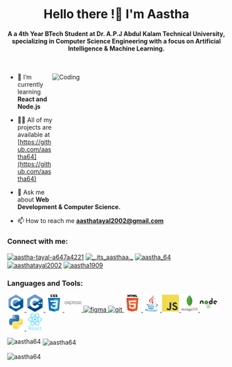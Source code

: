 <h1 align="center">Hello there !👋 I'm Aastha</h1>
<h4 align="center">A a 4th Year BTech Student at Dr. A.P.J Abdul Kalam Technical University, specializing in Computer Science Engineering with a focus on Artificial Intelligence & Machine Learning.</h4>
<p align="center"><img src="https://komarev.com/ghpvc/?username=Divyanshu-RS&style=flat-square&color=blue" alt=""></p>

<img src= "https://user-images.githubusercontent.com/59734313/157189039-c09b3e38-9f42-42c0-ab54-14f1574190a7.gif"  alt = "Coding"  width = "400"  height = "300" align = "right">

- 🌱 I’m currently learning **React and Node.js**

- 👨‍💻 All of my projects are available at [https://github.com/aastha64](https://github.com/aastha64)

- 💬 Ask me about **Web Development & Computer Science.**

- 📫 How to reach me **aasthatayal2002@gmail.com**
<h3 align="left">Connect with me:</h3>
<p align="left">
<a href="https://linkedin.com/in/aastha-tayal-a647a4221" target="blank"><img align="center" src="https://raw.githubusercontent.com/rahuldkjain/github-profile-readme-generator/master/src/images/icons/Social/linked-in-alt.svg" alt="aastha-tayal-a647a4221" height="30" width="40" /></a>
<a href="https://instagram.com/_.its_aasthaa._" target="blank"><img align="center" src="https://raw.githubusercontent.com/rahuldkjain/github-profile-readme-generator/master/src/images/icons/Social/instagram.svg" alt="_.its_aasthaa._" height="30" width="40" /></a>
<a href="https://www.codechef.com/users/aastha_64" target="blank"><img align="center" src="https://cdn.jsdelivr.net/npm/simple-icons@3.1.0/icons/codechef.svg" alt="aastha_64" height="30" width="40" /></a>
<a href="https://www.leetcode.com/aasthatayal2002" target="blank"><img align="center" src="https://raw.githubusercontent.com/rahuldkjain/github-profile-readme-generator/master/src/images/icons/Social/leet-code.svg" alt="aasthatayal2002" height="30" width="40" /></a>
<a href="https://auth.geeksforgeeks.org/user/aastha1909" target="blank"><img align="center" src="https://raw.githubusercontent.com/rahuldkjain/github-profile-readme-generator/master/src/images/icons/Social/geeks-for-geeks.svg" alt="aastha1909" height="30" width="40" /></a>
</p>

<h3 align="left">Languages and Tools:</h3>
<p align="left"> <a href="https://www.cprogramming.com/" target="_blank" rel="noreferrer"> <img src="https://raw.githubusercontent.com/devicons/devicon/master/icons/c/c-original.svg" alt="c" width="40" height="40"/> </a> <a href="https://www.w3schools.com/cpp/" target="_blank" rel="noreferrer"> <img src="https://raw.githubusercontent.com/devicons/devicon/master/icons/cplusplus/cplusplus-original.svg" alt="cplusplus" width="40" height="40"/> </a> <a href="https://www.w3schools.com/css/" target="_blank" rel="noreferrer"> <img src="https://raw.githubusercontent.com/devicons/devicon/master/icons/css3/css3-original-wordmark.svg" alt="css3" width="40" height="40"/> </a> <a href="https://expressjs.com" target="_blank" rel="noreferrer"> <img src="https://raw.githubusercontent.com/devicons/devicon/master/icons/express/express-original-wordmark.svg" alt="express" width="40" height="40"/> </a> <a href="https://www.figma.com/" target="_blank" rel="noreferrer"> <img src="https://www.vectorlogo.zone/logos/figma/figma-icon.svg" alt="figma" width="40" height="40"/> </a> <a href="https://git-scm.com/" target="_blank" rel="noreferrer"> <img src="https://www.vectorlogo.zone/logos/git-scm/git-scm-icon.svg" alt="git" width="40" height="40"/> </a> <a href="https://www.w3.org/html/" target="_blank" rel="noreferrer"> <img src="https://raw.githubusercontent.com/devicons/devicon/master/icons/html5/html5-original-wordmark.svg" alt="html5" width="40" height="40"/> </a> <a href="https://www.java.com" target="_blank" rel="noreferrer"> <img src="https://raw.githubusercontent.com/devicons/devicon/master/icons/java/java-original.svg" alt="java" width="40" height="40"/> </a> <a href="https://developer.mozilla.org/en-US/docs/Web/JavaScript" target="_blank" rel="noreferrer"> <img src="https://raw.githubusercontent.com/devicons/devicon/master/icons/javascript/javascript-original.svg" alt="javascript" width="40" height="40"/> </a> <a href="https://www.mongodb.com/" target="_blank" rel="noreferrer"> <img src="https://raw.githubusercontent.com/devicons/devicon/master/icons/mongodb/mongodb-original-wordmark.svg" alt="mongodb" width="40" height="40"/> </a> <a href="https://nodejs.org" target="_blank" rel="noreferrer"> <img src="https://raw.githubusercontent.com/devicons/devicon/master/icons/nodejs/nodejs-original-wordmark.svg" alt="nodejs" width="40" height="40"/> </a> <a href="https://www.python.org" target="_blank" rel="noreferrer"> <img src="https://raw.githubusercontent.com/devicons/devicon/master/icons/python/python-original.svg" alt="python" width="40" height="40"/> </a> <a href="https://reactjs.org/" target="_blank" rel="noreferrer"> <img src="https://raw.githubusercontent.com/devicons/devicon/master/icons/react/react-original-wordmark.svg" alt="react" width="40" height="40"/> </a> </p>

<p><img align="left" src="https://github-readme-stats.vercel.app/api/top-langs?username=aastha64&show_icons=true&locale=en&layout=compact" alt="aastha64" /></p>


<p>&nbsp;<img align="center" src="https://github-readme-stats.vercel.app/api?username=aastha64&show_icons=true&locale=en" alt="aastha64" /></p>

<p><img align="center" src="https://github-readme-streak-stats.herokuapp.com/?user=aastha64&" alt="aastha64" /></p>


